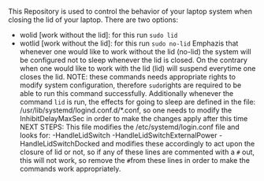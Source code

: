 This Repository is used to control the
behavior of your laptop system when closing
the lid of your laptop.
There are two options:
- wolid [work without the lid]: for this run `sudo lid`
- wotlid [work without the lid]: for this run `sudo no-lid`
Emphazis that whenever one would like to work
without the lid (no-lid) the system will be 
configured not to sleep whenever the lid is
closed.
On the contrary when one would like to work
with the lid (lid) will suspend everytime one
closes the lid.
NOTE: these commands needs appropriate rights
to modify system configuration, therefore
`sudo`rights are required to be able to run
this command successfully.
Additionally whenever the command `lid` is
run, the effects for going to sleep are defined in the file:
/usr/lib/systemd/logind.conf.d/*.conf,
so one needs to modify the InhibitDelayMaxSec 
in order to make the changes apply after this 
time
NEXT STEPS: This file modifies the /etc/systemd/login.conf file and looks for:
-HandleLidSwitch
-HandleLidSwitchExternalPower
-HandleLidSwitchDocked
and modifies these accordingly to act 
upon the closure of lid or not, so if any of these lines are commented with a `#` out, this
will not work, so remove the `#`from these
lines in order to make the commands work
appropriately.

